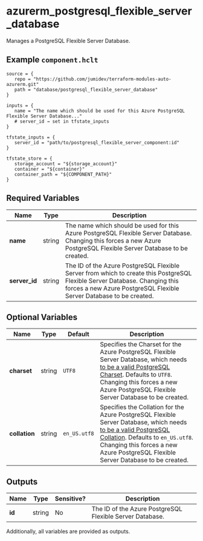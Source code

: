 # azurerm_postgresql_flexible_server_database

Manages a PostgreSQL Flexible Server Database.

## Example `component.hclt`

```hcl
source = {
   repo = "https://github.com/jumidev/terraform-modules-auto-azurerm.git"   
   path = "database/postgresql_flexible_server_database"   
}

inputs = {
   name = "The name which should be used for this Azure PostgreSQL Flexible Server Database..."   
   # server_id → set in tfstate_inputs
}

tfstate_inputs = {
   server_id = "path/to/postgresql_flexible_server_component:id"   
}

tfstate_store = {
   storage_account = "${storage_account}"   
   container = "${container}"   
   container_path = "${COMPONENT_PATH}"   
}

```

## Required Variables

| Name | Type |  Description |
| ---- | --------- |  ----------- |
| **name** | string |  The name which should be used for this Azure PostgreSQL Flexible Server Database. Changing this forces a new Azure PostgreSQL Flexible Server Database to be created. | 
| **server_id** | string |  The ID of the Azure PostgreSQL Flexible Server from which to create this PostgreSQL Flexible Server Database. Changing this forces a new Azure PostgreSQL Flexible Server Database to be created. | 

## Optional Variables

| Name | Type |  Default  |  Description |
| ---- | --------- |  ----------- | ----------- |
| **charset** | string |  `UTF8`  |  Specifies the Charset for the Azure PostgreSQL Flexible Server Database, which needs [to be a valid PostgreSQL Charset](https://www.postgresql.org/docs/current/static/multibyte.html). Defaults to `UTF8`. Changing this forces a new Azure PostgreSQL Flexible Server Database to be created. | 
| **collation** | string |  `en_US.utf8`  |  Specifies the Collation for the Azure PostgreSQL Flexible Server Database, which needs [to be a valid PostgreSQL Collation](https://www.postgresql.org/docs/current/static/collation.html). Defaults to `en_US.utf8`. Changing this forces a new Azure PostgreSQL Flexible Server Database to be created. | 



## Outputs

| Name | Type | Sensitive? | Description |
| ---- | ---- | --------- | --------- |
| **id** | string | No  | The ID of the Azure PostgreSQL Flexible Server Database. | 

Additionally, all variables are provided as outputs.
